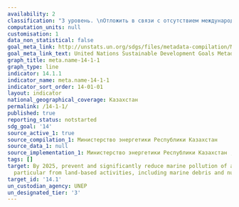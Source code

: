 ```yaml
---
availability: 2
classification: "3 уровень. \nОтложить в связи с отсутствием международной методики."
computation_units: null
customisation: 1
data_non_statistical: false
goal_meta_link: http://unstats.un.org/sdgs/files/metadata-compilation/Metadata-Goal-14.pdf
goal_meta_link_text: United Nations Sustainable Development Goals Metadata (pdf 288kB)
graph_title: meta.name-14-1-1
graph_type: line
indicator: 14.1.1
indicator_name: meta.name-14-1-1
indicator_sort_order: 14-01-01
layout: indicator
national_geographical_coverage: Казахстан
permalink: /14-1-1/
published: true
reporting_status: notstarted
sdg_goal: '14'
source_active_1: true
source_compilation_1: Министерство энергетики Республики Казахстан
source_data_1: null
source_implementation_1: Министерство энергетики Республики Казахстан , МИИР
tags: []
target: By 2025, prevent and significantly reduce marine pollution of all kinds, in
  particular from land-based activities, including marine debris and nutrient pollution
target_id: '14.1'
un_custodian_agency: UNEP
un_designated_tier: '3'
---
```

